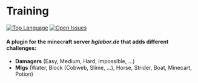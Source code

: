 # Training
[![Top Language](https://img.shields.io/github/languages/top/HGLabor/training)](/../..)
[![Open Issues](https://img.shields.io/github/issues/HGLabor/training)](/../../issues)
#### A plugin for the minecraft server *hglabor.de* that adds different challenges:
- **Damagers** (Easy, Medium, Hard, Impossible, ...)
- **Mlgs** (Water, Block (Cobweb, Slime, ...), Horse, Strider, Boat, Minecart, Potion)
